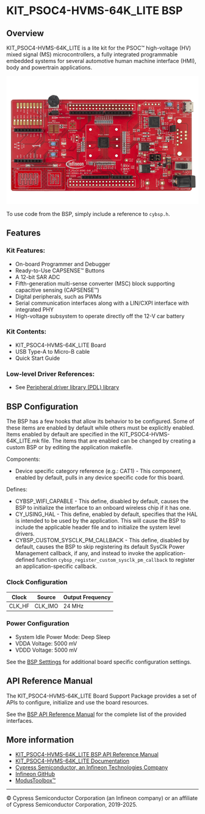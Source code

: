 # KIT_PSOC4-HVMS-64K_LITE BSP

## Overview

KIT_PSOC4-HVMS-64K_LITE is a lite kit for the PSOC™ high-voltage (HV) mixed signal (MS) microcontrollers,  a fully integrated programmable embedded systems for several automotive human machine interface (HMI),  body and powertrain applications.

![](docs/html/board.png)

To use code from the BSP, simply include a reference to `cybsp.h`.

## Features

### Kit Features:

* On-board Programmer and Debugger
* Ready-to-Use CAPSENSE™ Buttons
* A 12-bit SAR ADC
* Fifth-generation multi-sense converter (MSC) block supporting capacitive sensing (CAPSENSE™)
* Digital peripherals, such as PWMs
* Serial communication interfaces along with a LIN/CXPI interface with integrated PHY
*  High-voltage subsystem to operate directly off the 12-V car battery

### Kit Contents:

* KIT_PSOC4-HVMS-64K_LITE Board
* USB Type-A to Micro-B cable
* Quick Start Guide

### Low-level Driver References:

* See 
[Peripheral driver library (PDL) library](https://infineon.github.io/mtb-pdl-cat2/pdl_api_reference_manual/html/index.html)

## BSP Configuration

The BSP has a few hooks that allow its behavior to be configured. Some of these items are enabled by default while others must be explicitly enabled. Items enabled by default are specified in the KIT_PSOC4-HVMS-64K_LITE.mk file. The items that are enabled can be changed by creating a custom BSP or by editing the application makefile.

Components:
* Device specific category reference (e.g.: CAT1) - This component, enabled by default, pulls in any device specific code for this board.

Defines:
* CYBSP_WIFI_CAPABLE - This define, disabled by default, causes the BSP to initialize the interface to an onboard wireless chip if it has one.
* CY_USING_HAL - This define, enabled by default, specifies that the HAL is intended to be used by the application. This will cause the BSP to include the applicable header file and to initialize the system level drivers.
* CYBSP_CUSTOM_SYSCLK_PM_CALLBACK - This define, disabled by default, causes the BSP to skip registering its default SysClk Power Management callback, if any, and instead to invoke the application-defined function `cybsp_register_custom_sysclk_pm_callback` to register an application-specific callback.

### Clock Configuration

| Clock    | Source    | Output Frequency |
|----------|-----------|------------------|
| CLK_HF   | CLK_IMO   | 24 MHz           |

### Power Configuration

* System Idle Power Mode: Deep Sleep
* VDDA Voltage: 5000 mV
* VDDD Voltage: 5000 mV

See the [BSP Setttings][settings] for additional board specific configuration settings.

## API Reference Manual

The KIT_PSOC4-HVMS-64K_LITE Board Support Package provides a set of APIs to configure, initialize and use the board resources.

See the [BSP API Reference Manual][api] for the complete list of the provided interfaces.

## More information
* [KIT_PSOC4-HVMS-64K_LITE BSP API Reference Manual][api]
* [KIT_PSOC4-HVMS-64K_LITE Documentation](https://www.infineon.com/cms/en/product/evaluation-boards/psoc4_hvms_lite_kit/)
* [Cypress Semiconductor, an Infineon Technologies Company](http://www.cypress.com)
* [Infineon GitHub](https://github.com/infineon)
* [ModusToolbox™](https://www.cypress.com/products/modustoolbox-software-environment)

[api]: https://infineon.github.io/TARGET_KIT_PSOC4-HVMS-64K_LITE/html/modules.html
[settings]: https://infineon.github.io/TARGET_KIT_PSOC4-HVMS-64K_LITE/html/md_bsp_settings.html

---
© Cypress Semiconductor Corporation (an Infineon company) or an affiliate of Cypress Semiconductor Corporation, 2019-2025.